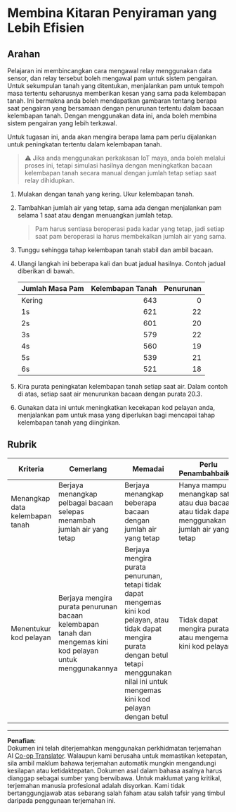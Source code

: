 <!--
CO_OP_TRANSLATOR_METADATA:
{
  "original_hash": "ed0fbd6aed084bfba7d5e2f206968c50",
  "translation_date": "2025-08-27T21:36:07+00:00",
  "source_file": "2-farm/lessons/3-automated-plant-watering/assignment.md",
  "language_code": "ms"
}
-->
# Membina Kitaran Penyiraman yang Lebih Efisien

## Arahan

Pelajaran ini membincangkan cara mengawal relay menggunakan data sensor, dan relay tersebut boleh mengawal pam untuk sistem pengairan. Untuk sekumpulan tanah yang ditentukan, menjalankan pam untuk tempoh masa tertentu seharusnya memberikan kesan yang sama pada kelembapan tanah. Ini bermakna anda boleh mendapatkan gambaran tentang berapa saat pengairan yang bersamaan dengan penurunan tertentu dalam bacaan kelembapan tanah. Dengan menggunakan data ini, anda boleh membina sistem pengairan yang lebih terkawal.

Untuk tugasan ini, anda akan mengira berapa lama pam perlu dijalankan untuk peningkatan tertentu dalam kelembapan tanah.

> ⚠️ Jika anda menggunakan perkakasan IoT maya, anda boleh melalui proses ini, tetapi simulasi hasilnya dengan meningkatkan bacaan kelembapan tanah secara manual dengan jumlah tetap setiap saat relay dihidupkan.

1. Mulakan dengan tanah yang kering. Ukur kelembapan tanah.

1. Tambahkan jumlah air yang tetap, sama ada dengan menjalankan pam selama 1 saat atau dengan menuangkan jumlah tetap.

    > Pam harus sentiasa beroperasi pada kadar yang tetap, jadi setiap saat pam beroperasi ia harus membekalkan jumlah air yang sama.

1. Tunggu sehingga tahap kelembapan tanah stabil dan ambil bacaan.

1. Ulangi langkah ini beberapa kali dan buat jadual hasilnya. Contoh jadual diberikan di bawah.

    | Jumlah Masa Pam | Kelembapan Tanah | Penurunan |
    | --- | --: | -: |
    | Kering | 643 |  0 |
    | 1s  | 621 | 22 |
    | 2s  | 601 | 20 |
    | 3s  | 579 | 22 |
    | 4s  | 560 | 19 |
    | 5s  | 539 | 21 |
    | 6s  | 521 | 18 |

1. Kira purata peningkatan kelembapan tanah setiap saat air. Dalam contoh di atas, setiap saat air menurunkan bacaan dengan purata 20.3.

1. Gunakan data ini untuk meningkatkan kecekapan kod pelayan anda, menjalankan pam untuk masa yang diperlukan bagi mencapai tahap kelembapan tanah yang diinginkan.

## Rubrik

| Kriteria | Cemerlang | Memadai | Perlu Penambahbaikan |
| -------- | --------- | -------- | -------------------- |
| Menangkap data kelembapan tanah | Berjaya menangkap pelbagai bacaan selepas menambah jumlah air yang tetap | Berjaya menangkap beberapa bacaan dengan jumlah air yang tetap | Hanya mampu menangkap satu atau dua bacaan, atau tidak dapat menggunakan jumlah air yang tetap |
| Menentukur kod pelayan | Berjaya mengira purata penurunan bacaan kelembapan tanah dan mengemas kini kod pelayan untuk menggunakannya | Berjaya mengira purata penurunan, tetapi tidak dapat mengemas kini kod pelayan, atau tidak dapat mengira purata dengan betul tetapi menggunakan nilai ini untuk mengemas kini kod pelayan dengan betul | Tidak dapat mengira purata, atau mengemas kini kod pelayan |

---

**Penafian**:  
Dokumen ini telah diterjemahkan menggunakan perkhidmatan terjemahan AI [Co-op Translator](https://github.com/Azure/co-op-translator). Walaupun kami berusaha untuk memastikan ketepatan, sila ambil maklum bahawa terjemahan automatik mungkin mengandungi kesilapan atau ketidaktepatan. Dokumen asal dalam bahasa asalnya harus dianggap sebagai sumber yang berwibawa. Untuk maklumat yang kritikal, terjemahan manusia profesional adalah disyorkan. Kami tidak bertanggungjawab atas sebarang salah faham atau salah tafsir yang timbul daripada penggunaan terjemahan ini.